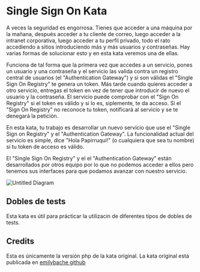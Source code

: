 # Single Sign On Kata

A veces la seguridad es engorrosa. Tienes que acceder a una máquina por la mañana, después acceder a tu cliente de correo, luego acceder a la intranet corporativa, luego acceder a tu perfil privado, todo el rato accediendo a sitios introduciendo más y más usuarios y contraseñas. Hay varias formas de solucionar esto y en esta kata veremos una de ellas.

Funciona de tal forma que la primera vez que accedes a un servicio, pones un usuario y una contraseña y el servicio las valida contra un registro central de usuarios (el "Authentication Gateway") y si son válidas el "Single Sign On Registry" te genera un token. Más tarde cuando quieres acceder a otro servicio, entregas el token en vez de tener que introducir de nuevo el usuario y la contraseña. El servicio puede comprobar con el "Sign On Registry" si el token es válido y si lo es, siplemente, te da acceso. Si el "Sign On Registry" no reconoce tu token, notificará al servicio y se te denegará la petición.

En esta kata, tu trabajo es desarrollar un nuevo servicio que use el "Single Sign on Registry" y el "Authentication Gateway". La funcionalidad actual del servicio es simple, dice "Hola Papirruqui!" (o cualquiera que sea tu nombre) si tu token de acceso es válido.


El "Single Sign On Registry" y el el "Authentication Gateway" están desarrollados por otros equipo por lo que no podemos acceder a ellos pero tenemos sus interfaces para que podamos avanzar con nuestro servicio.

![Untitled Diagram](https://user-images.githubusercontent.com/3223601/112112360-b8297c00-8bb5-11eb-8fa6-a64509f2dcbe.png)

## Dobles de tests

Esta kata es útil para prácticar la utilizacin de diferentes tipos de dobles de tests.

## Credits

Esta es únicamente la versión php de la kata original. La kata original está publicada en [emilybache github](https://github.com/emilybache/Single-Sign-On-Kata)
